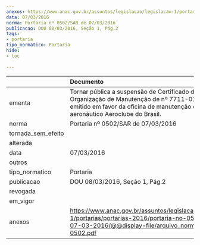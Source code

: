 ```yaml
---
anexos: https://www.anac.gov.br/assuntos/legislacao/legislacao-1/portarias/portarias-2016/portaria-no-0502-sar-de-07-03-2016/@@display-file/arquivo_norma/PA2016-0502.pdf
data: 07/03/2016
norma: Portaria nº 0502/SAR de 07/03/2016
publicacao: DOU 08/03/2016, Seção 1, Pág.2
tags:
- portaria
tipo_normatico: Portaria
hide: 
- toc 
 
---
```


|                    | Documento                                                                                                                                                                        |
|:-------------------|:---------------------------------------------------------------------------------------------------------------------------------------------------------------------------------|
| ementa             | Tornar pública a suspensão de Certificado de Organização de Manutenção de nº 7711-01/ANAC, emitido em favor da oficina de manutenção de produto aeronáutico Aeroclube do Brasil. |
| norma              | Portaria nº 0502/SAR de 07/03/2016                                                                                                                                               |
| tornada_sem_efeito |                                                                                                                                                                                  |
| alterada           |                                                                                                                                                                                  |
| data               | 07/03/2016                                                                                                                                                                       |
| outros             |                                                                                                                                                                                  |
| tipo_normatico     | Portaria                                                                                                                                                                         |
| publicacao         | DOU 08/03/2016, Seção 1, Pág.2                                                                                                                                                   |
| revogada           |                                                                                                                                                                                  |
| em_vigor           |                                                                                                                                                                                  |
| anexos             | https://www.anac.gov.br/assuntos/legislacao/legislacao-1/portarias/portarias-2016/portaria-no-0502-sar-de-07-03-2016/@@display-file/arquivo_norma/PA2016-0502.pdf                |